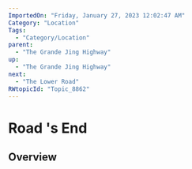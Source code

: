 ```yaml
---
ImportedOn: "Friday, January 27, 2023 12:02:47 AM"
Category: "Location"
Tags:
  - "Category/Location"
parent:
  - "The Grande Jing Highway"
up:
  - "The Grande Jing Highway"
next:
  - "The Lower Road"
RWtopicId: "Topic_8862"
---
```

# Road 's End
## Overview
